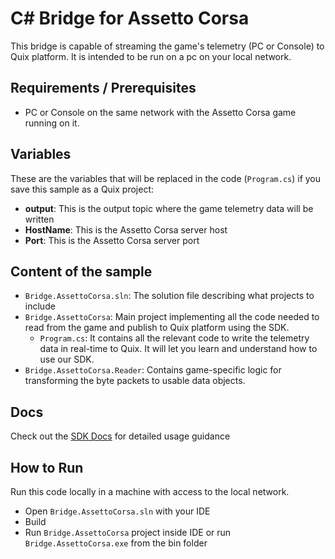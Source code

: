 # C# Bridge for Assetto Corsa
This bridge is capable of streaming the game's telemetry (PC or Console) to Quix platform. It is intended to be run on a pc on your local network.

## Requirements / Prerequisites
 - PC or Console on the same network with the Assetto Corsa game running on it.

## Variables

These are the variables that will be replaced in the code (`Program.cs`) if you save this sample as a Quix project:

- **output**: This is the output topic where the game telemetry data will be written
- **HostName**: This is the Assetto Corsa server host
- **Port**: This is the Assetto Corsa server port

## Content of the sample
- `Bridge.AssettoCorsa.sln`: The solution file describing what projects to include
- `Bridge.AssettoCorsa`: Main project implementing all the code needed to read from the game and publish to Quix platform using the SDK. 
  - `Program.cs`: It contains all the relevant code to write the telemetry data in real-time to Quix. It will let you learn and understand how to use our SDK.
- `Bridge.AssettoCorsa.Reader`: Contains game-specific logic for transforming the byte packets to usable data objects.

## Docs
Check out the [SDK Docs](https://quix.io/docs/sdk/introduction.html) for detailed usage guidance

## How to Run
Run this code locally in a machine with access to the local network.

- Open `Bridge.AssettoCorsa.sln` with your IDE
- Build
- Run `Bridge.AssettoCorsa` project inside IDE or run `Bridge.AssettoCorsa.exe` from the bin folder
